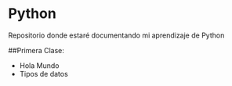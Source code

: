 # Python

Repositorio donde estaré documentando mi aprendizaje de Python

##Primera Clase:

- Hola Mundo
- Tipos de datos
